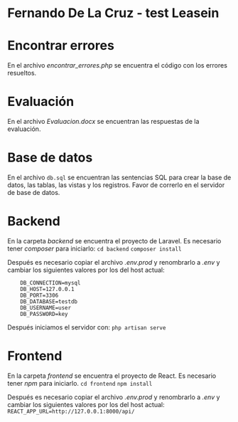 # Fernando  De La Cruz - test Leasein

# Encontrar errores
En el archivo *encontrar_errores.php* se encuentra el código con los errores resueltos.

# Evaluación
En el archivo *Evaluacion.docx* se encuentran las respuestas de la evaluación.

# Base de datos
En el archivo ` db.sql ` se encuentran las sentencias SQL para crear la base de datos, las tablas, las vistas y los registros. Favor de correrlo en el servidor de base de datos.

# Backend
En la carpeta *backend* se encuentra el proyecto de Laravel. Es necesario tener *composer* para iniciarlo:
` cd backend `
` composer install `

Después es necesario copiar el archivo *.env.prod* y renombrarlo a *.env* y cambiar los siguientes valores por los del host actual:

```
	DB_CONNECTION=mysql
	DB_HOST=127.0.0.1
	DB_PORT=3306
	DB_DATABASE=testdb
	DB_USERNAME=user
	DB_PASSWORD=key
```
Después iniciamos el servidor con:
` php artisan serve `

# Frontend
En la carpeta *frontend* se encuentra el proyecto de React. Es necesario tener *npm* para iniciarlo.
` cd frontend `
` npm install `

Después es necesario copiar el archivo *.env.prod* y renombrarlo a *.env* y cambiar los siguientes valores por los del host actual:
` REACT_APP_URL=http://127.0.0.1:8000/api/ `
